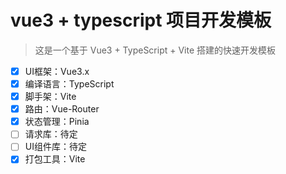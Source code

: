 # vue3 + typescript 项目开发模板
>  这是一个基于 Vue3 + TypeScript + Vite 搭建的快速开发模板

- [x] UI框架：Vue3.x
- [x] 编译语言：TypeScript
- [x] 脚手架：Vite
- [x] 路由：Vue-Router
- [x] 状态管理：Pinia
- [ ] 请求库：待定
- [ ] UI组件库：待定
- [x] 打包工具：Vite